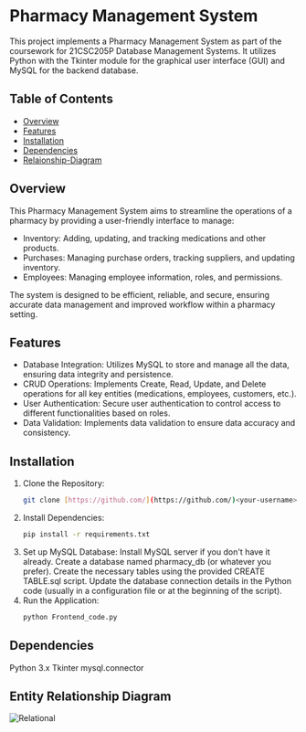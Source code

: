 # Pharmacy Management System

This project implements a Pharmacy Management System as part of the coursework for 21CSC205P Database Management Systems. It utilizes Python with the Tkinter module for the graphical user interface (GUI) and MySQL for the backend database.

## Table of Contents

- [Overview](#overview)
- [Features](#features)
- [Installation](#installation)
- [Dependencies](#dependencies)
- [Relaionship-Diagram](#Entity-Relationship-Diagram)


## Overview

This Pharmacy Management System aims to streamline the operations of a pharmacy by providing a user-friendly interface to manage:

- Inventory: Adding, updating, and tracking medications and other products.
- Purchases: Managing purchase orders, tracking suppliers, and updating inventory.
- Employees: Managing employee information, roles, and permissions.

The system is designed to be efficient, reliable, and secure, ensuring accurate data management and improved workflow within a pharmacy setting.

## Features

- Database Integration: Utilizes MySQL to store and manage all the data, ensuring data integrity and persistence.
- CRUD Operations: Implements Create, Read, Update, and Delete operations for all key entities (medications, employees, customers, etc.).
- User Authentication: Secure user authentication to control access to different functionalities based on roles.
- Data Validation: Implements data validation to ensure data accuracy and consistency.

## Installation

1. Clone the Repository:
   ```bash
   git clone [https://github.com/](https://github.com/)<your-username>/Pharmacy-Management-System.git
2. Install Dependencies:
   ```bash
   pip install -r requirements.txt
3. Set up MySQL Database:
    Install MySQL server if you don't have it already.
    Create a database named pharmacy_db (or whatever you prefer).
    Create the necessary tables using the provided CREATE TABLE.sql script.
    Update the database connection details in the Python code (usually in a configuration file or at the beginning of the script).
4. Run the Application:
   ```bash
   python Frontend_code.py

## Dependencies
Python 3.x
Tkinter
mysql.connector

## Entity Relationship Diagram
![Relational](https://github.com/One-eyed-warrior/Pharmacy-Management-System/assets/75874625/61546879-8530-42f0-a95d-5a255b3c8d9e)
